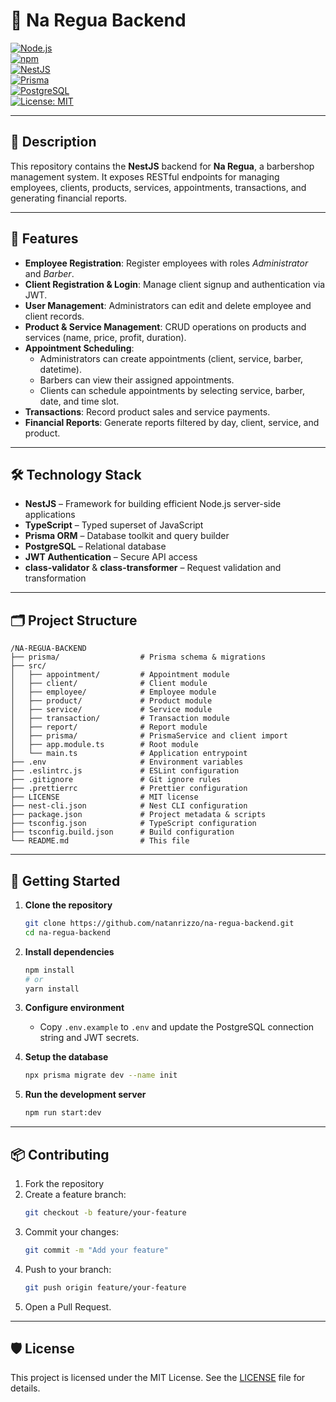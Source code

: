 # 💈 Na Regua Backend

[![Node.js](https://img.shields.io/badge/Node.js-16.x-green)](https://nodejs.org/)  
[![npm](https://img.shields.io/badge/npm-8.x-blue)](https://www.npmjs.com/)  
[![NestJS](https://img.shields.io/badge/NestJS-✓-E0234E)](https://nestjs.com)  
[![Prisma](https://img.shields.io/badge/Prisma-✓-blue)](https://www.prisma.io)  
[![PostgreSQL](https://img.shields.io/badge/PostgreSQL-✓-blue)](https://www.postgresql.org)  
[![License: MIT](https://img.shields.io/badge/License-MIT-yellow.svg)](LICENSE)

---

## 📝 Description

This repository contains the **NestJS** backend for **Na Regua**, a barbershop management system. It exposes RESTful endpoints for managing employees, clients, products, services, appointments, transactions, and generating financial reports.

---

## 🎯 Features

- **Employee Registration**: Register employees with roles _Administrator_ and _Barber_.  
- **Client Registration & Login**: Manage client signup and authentication via JWT.  
- **User Management**: Administrators can edit and delete employee and client records.  
- **Product & Service Management**: CRUD operations on products and services (name, price, profit, duration).  
- **Appointment Scheduling**:  
  - Administrators can create appointments (client, service, barber, datetime).  
  - Barbers can view their assigned appointments.  
  - Clients can schedule appointments by selecting service, barber, date, and time slot.  
- **Transactions**: Record product sales and service payments.  
- **Financial Reports**: Generate reports filtered by day, client, service, and product.

---

## 🛠️ Technology Stack

- **NestJS** – Framework for building efficient Node.js server-side applications  
- **TypeScript** – Typed superset of JavaScript  
- **Prisma ORM** – Database toolkit and query builder  
- **PostgreSQL** – Relational database  
- **JWT Authentication** – Secure API access  
- **class-validator** & **class-transformer** – Request validation and transformation  

---

## 🗂️ Project Structure

```
/NA-REGUA-BACKEND
├── prisma/                  # Prisma schema & migrations
├── src/
│   ├── appointment/         # Appointment module
│   ├── client/              # Client module
│   ├── employee/            # Employee module
│   ├── product/             # Product module
│   ├── service/             # Service module
│   ├── transaction/         # Transaction module
│   ├── report/              # Report module
│   ├── prisma/              # PrismaService and client import
│   ├── app.module.ts        # Root module
│   └── main.ts              # Application entrypoint
├── .env                     # Environment variables
├── .eslintrc.js             # ESLint configuration
├── .gitignore               # Git ignore rules
├── .prettierrc              # Prettier configuration
├── LICENSE                  # MIT license
├── nest-cli.json            # Nest CLI configuration
├── package.json             # Project metadata & scripts
├── tsconfig.json            # TypeScript configuration
├── tsconfig.build.json      # Build configuration
└── README.md                # This file
```

---

## 🚀 Getting Started

1. **Clone the repository**  
   ```bash
   git clone https://github.com/natanrizzo/na-regua-backend.git
   cd na-regua-backend
   ```

2. **Install dependencies**  
   ```bash
   npm install
   # or
   yarn install
   ```

3. **Configure environment**  
   - Copy `.env.example` to `.env` and update the PostgreSQL connection string and JWT secrets.

4. **Setup the database**  
   ```bash
   npx prisma migrate dev --name init
   ```

5. **Run the development server**  
   ```bash
   npm run start:dev
   ```

---

## 📦 Contributing

1. Fork the repository  
2. Create a feature branch:  
   ```bash
   git checkout -b feature/your-feature
   ```  
3. Commit your changes:  
   ```bash
   git commit -m "Add your feature"
   ```  
4. Push to your branch:  
   ```bash
   git push origin feature/your-feature
   ```  
5. Open a Pull Request.

---

## 🛡️ License

This project is licensed under the MIT License. See the [LICENSE](LICENSE) file for details.

